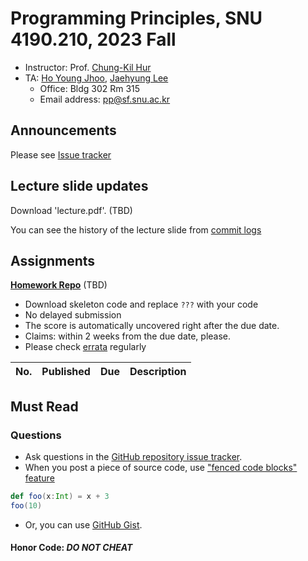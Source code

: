 # Programming Principles, SNU 4190.210, 2023 Fall

- Instructor: Prof. [Chung-Kil Hur](http://sf.snu.ac.kr/gil.hur)
- TA: [Ho Young Jhoo](https://sf.snu.ac.kr/hoyoung.jhoo/), [Jaehyung Lee](https://sf.snu.ac.kr/jaehyung.lee/)
  - Office: Bldg 302 Rm 315
  - Email address: pp@sf.snu.ac.kr

## Announcements

Please see [Issue tracker](https://github.com/snu-sf-class/pp202302/issues)

## Lecture slide updates

Download 'lecture.pdf'. (TBD)

You can see the history of the lecture slide from [commit logs](https://github.com/snu-sf-class/pp202302/commits/main)

## Assignments

[**Homework Repo**](https://github.com/snu-sf-class/pp202302-private) (TBD)

- Download skeleton code and replace `???` with your code
- No delayed submission
- The score is automatically uncovered right after the due date.
- Claims: within 2 weeks from the due date, please.
- Please check [errata](https://github.com/snu-sf-class/pp202302/issues/1) regularly

| No. | Published | Due | Description |
| --- | ---------- | --------------- | ------------------------- |

## Must Read

### Questions

- Ask questions in the [GitHub repository issue tracker](https://github.com/snu-sf-class/pp202302/issues).
- When you post a piece of source code, use ["fenced code blocks" feature](https://help.github.com/articles/creating-and-highlighting-code-blocks/)
```scala
def foo(x:Int) = x + 3
foo(10)
```
- Or, you can use [GitHub Gist](https://gist.github.com/).

#### Honor Code: _DO NOT CHEAT_

